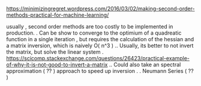 <https://minimizingregret.wordpress.com/2016/03/02/making-second-order-methods-practical-for-machine-learning/>

usually , second order methods are too costly to be implemented in production.
    . Can be show to converge to the optimium of a quadreatic function in a single iteration , but requires the calculation of the hessian and a matrix inversion, which is naively O( n^3 )
        .. Usually, its better to not invert the matrix, but solve the linear system . <https://scicomp.stackexchange.com/questions/26423/practical-example-of-why-it-is-not-good-to-invert-a-matrix>
        .. Could also take an spectral approximation ( ?? ) approach to speed up inversion .
    . Neumann Series ( ?? )

